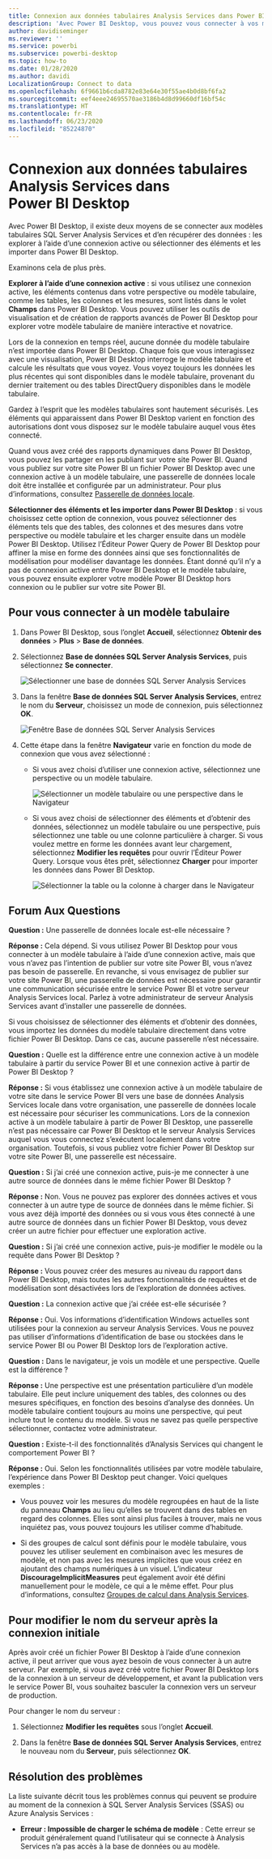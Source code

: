 ```yaml
---
title: Connexion aux données tabulaires Analysis Services dans Power BI Desktop
description: 'Avec Power BI Desktop, vous pouvez vous connecter à vos modèles tabulaires SQL Server Analysis Services et en obtenir les données de deux façons : en utilisant une connexion active ou en sélectionnant les éléments à importer dans Power BI Desktop.'
author: davidiseminger
ms.reviewer: ''
ms.service: powerbi
ms.subservice: powerbi-desktop
ms.topic: how-to
ms.date: 01/28/2020
ms.author: davidi
LocalizationGroup: Connect to data
ms.openlocfilehash: 6f9661b6cda8782e83e64e30f55ae4b0d8bf6fa2
ms.sourcegitcommit: eef4eee24695570ae3186b4d8d99660df16bf54c
ms.translationtype: HT
ms.contentlocale: fr-FR
ms.lasthandoff: 06/23/2020
ms.locfileid: "85224870"
---
```

# <a name="connect-to-analysis-services-tabular-data-in-power-bi-desktop"></a>Connexion aux données tabulaires Analysis Services dans Power BI Desktop
Avec Power BI Desktop, il existe deux moyens de se connecter aux modèles tabulaires SQL Server Analysis Services et d’en récupérer des données : les explorer à l’aide d’une connexion active ou sélectionner des éléments et les importer dans Power BI Desktop.

Examinons cela de plus près.

**Explorer à l’aide d’une connexion active** : si vous utilisez une connexion active, les éléments contenus dans votre perspective ou modèle tabulaire, comme les tables, les colonnes et les mesures, sont listés dans le volet **Champs** dans Power BI Desktop. Vous pouvez utiliser les outils de visualisation et de création de rapports avancés de Power BI Desktop pour explorer votre modèle tabulaire de manière interactive et novatrice.

Lors de la connexion en temps réel, aucune donnée du modèle tabulaire n’est importée dans Power BI Desktop. Chaque fois que vous interagissez avec une visualisation, Power BI Desktop interroge le modèle tabulaire et calcule les résultats que vous voyez. Vous voyez toujours les données les plus récentes qui sont disponibles dans le modèle tabulaire, provenant du dernier traitement ou des tables DirectQuery disponibles dans le modèle tabulaire. 

Gardez à l’esprit que les modèles tabulaires sont hautement sécurisés. Les éléments qui apparaissent dans Power BI Desktop varient en fonction des autorisations dont vous disposez sur le modèle tabulaire auquel vous êtes connecté.

Quand vous avez créé des rapports dynamiques dans Power BI Desktop, vous pouvez les partager en les publiant sur votre site Power BI. Quand vous publiez sur votre site Power BI un fichier Power BI Desktop avec une connexion active à un modèle tabulaire, une passerelle de données locale doit être installée et configurée par un administrateur. Pour plus d’informations, consultez [Passerelle de données locale](service-gateway-onprem.md).

**Sélectionner des éléments et les importer dans Power BI Desktop** : si vous choisissez cette option de connexion, vous pouvez sélectionner des éléments tels que des tables, des colonnes et des mesures dans votre perspective ou modèle tabulaire et les charger ensuite dans un modèle Power BI Desktop. Utilisez l’Éditeur Power Query de Power BI Desktop pour affiner la mise en forme des données ainsi que ses fonctionnalités de modélisation pour modéliser davantage les données. Étant donné qu’il n’y a pas de connexion active entre Power BI Desktop et le modèle tabulaire, vous pouvez ensuite explorer votre modèle Power BI Desktop hors connexion ou le publier sur votre site Power BI.

## <a name="to-connect-to-a-tabular-model"></a>Pour vous connecter à un modèle tabulaire
1. Dans Power BI Desktop, sous l’onglet **Accueil**, sélectionnez **Obtenir des données** > **Plus** > **Base de données**.
   
1. Sélectionnez **Base de données SQL Server Analysis Services**, puis sélectionnez **Se connecter**.
   
   ![Sélectionner une base de données SQL Server Analysis Services](media/desktop-analysis-services-tabular-data/pbid_sqlas_getdata_as.png)
3. Dans la fenêtre **Base de données SQL Server Analysis Services**, entrez le nom du **Serveur**, choisissez un mode de connexion, puis sélectionnez **OK**.
   
   ![Fenêtre Base de données SQL Server Analysis Services](media/desktop-analysis-services-tabular-data/pbid_sqlas_getdata_as_server.png)
4. Cette étape dans la fenêtre **Navigateur** varie en fonction du mode de connexion que vous avez sélectionné :

   - Si vous avez choisi d’utiliser une connexion active, sélectionnez une perspective ou un modèle tabulaire.
  
      ![Sélectionner un modèle tabulaire ou une perspective dans le Navigateur](media/desktop-analysis-services-tabular-data/pbid_sqlas_getdata_as_live.png)
   - Si vous avez choisi de sélectionner des éléments et d’obtenir des données, sélectionnez un modèle tabulaire ou une perspective, puis sélectionnez une table ou une colonne particulière à charger. Si vous voulez mettre en forme les données avant leur chargement, sélectionnez **Modifier les requêtes** pour ouvrir l’Éditeur Power Query. Lorsque vous êtes prêt, sélectionnez **Charger** pour importer les données dans Power BI Desktop.

      ![Sélectionner la table ou la colonne à charger dans le Navigateur](media/desktop-analysis-services-tabular-data/pbid_sqlas_getdata_as_select.png)

## <a name="frequently-asked-questions"></a>Forum Aux Questions
**Question :** Une passerelle de données locale est-elle nécessaire ?

**Réponse :** Cela dépend. Si vous utilisez Power BI Desktop pour vous connecter à un modèle tabulaire à l’aide d’une connexion active, mais que vous n’avez pas l’intention de publier sur votre site Power BI, vous n’avez pas besoin de passerelle. En revanche, si vous envisagez de publier sur votre site Power BI, une passerelle de données est nécessaire pour garantir une communication sécurisée entre le service Power BI et votre serveur Analysis Services local. Parlez à votre administrateur de serveur Analysis Services avant d’installer une passerelle de données.

Si vous choisissez de sélectionner des éléments et d’obtenir des données, vous importez les données du modèle tabulaire directement dans votre fichier Power BI Desktop. Dans ce cas, aucune passerelle n’est nécessaire.

**Question :** Quelle est la différence entre une connexion active à un modèle tabulaire à partir du service Power BI et une connexion active à partir de Power BI Desktop ?

**Réponse :** Si vous établissez une connexion active à un modèle tabulaire de votre site dans le service Power BI vers une base de données Analysis Services locale dans votre organisation, une passerelle de données locale est nécessaire pour sécuriser les communications. Lors de la connexion active à un modèle tabulaire à partir de Power BI Desktop, une passerelle n’est pas nécessaire car Power BI Desktop et le serveur Analysis Services auquel vous vous connectez s’exécutent localement dans votre organisation. Toutefois, si vous publiez votre fichier Power BI Desktop sur votre site Power BI, une passerelle est nécessaire.

**Question :** Si j’ai créé une connexion active, puis-je me connecter à une autre source de données dans le même fichier Power BI Desktop ?

**Réponse :** Non. Vous ne pouvez pas explorer des données actives et vous connecter à un autre type de source de données dans le même fichier. Si vous avez déjà importé des données ou si vous vous êtes connecté à une autre source de données dans un fichier Power BI Desktop, vous devez créer un autre fichier pour effectuer une exploration active.

**Question :** Si j’ai créé une connexion active, puis-je modifier le modèle ou la requête dans Power BI Desktop ?

**Réponse :** Vous pouvez créer des mesures au niveau du rapport dans Power BI Desktop, mais toutes les autres fonctionnalités de requêtes et de modélisation sont désactivées lors de l’exploration de données actives.

**Question :** La connexion active que j’ai créée est-elle sécurisée ?

**Réponse :** Oui. Vos informations d’identification Windows actuelles sont utilisées pour la connexion au serveur Analysis Services. Vous ne pouvez pas utiliser d’informations d’identification de base ou stockées dans le service Power BI ou Power BI Desktop lors de l’exploration active.

**Question :** Dans le navigateur, je vois un modèle et une perspective. Quelle est la différence ?

**Réponse :** Une perspective est une présentation particulière d’un modèle tabulaire. Elle peut inclure uniquement des tables, des colonnes ou des mesures spécifiques, en fonction des besoins d’analyse des données. Un modèle tabulaire contient toujours au moins une perspective, qui peut inclure tout le contenu du modèle. Si vous ne savez pas quelle perspective sélectionner, contactez votre administrateur.

**Question :** Existe-t-il des fonctionnalités d’Analysis Services qui changent le comportement Power BI ?

**Réponse :** Oui. Selon les fonctionnalités utilisées par votre modèle tabulaire, l’expérience dans Power BI Desktop peut changer. Voici quelques exemples :
* Vous pouvez voir les mesures du modèle regroupées en haut de la liste du panneau **Champs** au lieu qu’elles se trouvent dans des tables en regard des colonnes. Elles sont ainsi plus faciles à trouver, mais ne vous inquiétez pas, vous pouvez toujours les utiliser comme d’habitude.

* Si des groupes de calcul sont définis pour le modèle tabulaire, vous pouvez les utiliser seulement en combinaison avec les mesures de modèle, et non pas avec les mesures implicites que vous créez en ajoutant des champs numériques à un visuel. L’indicateur **DiscourageImplicitMeasures** peut également avoir été défini manuellement pour le modèle, ce qui a le même effet. Pour plus d’informations, consultez [Groupes de calcul dans Analysis Services](https://docs.microsoft.com/analysis-services/tabular-models/calculation-groups#benefits).

## <a name="to-change-the-server-name-after-initial-connection"></a>Pour modifier le nom du serveur après la connexion initiale
Après avoir créé un fichier Power BI Desktop à l’aide d’une connexion active, il peut arriver que vous ayez besoin de vous connecter à un autre serveur. Par exemple, si vous avez créé votre fichier Power BI Desktop lors de la connexion à un serveur de développement, et avant la publication vers le service Power BI, vous souhaitez basculer la connexion vers un serveur de production.

Pour changer le nom du serveur :

1. Sélectionnez **Modifier les requêtes** sous l’onglet **Accueil**.

2. Dans la fenêtre **Base de données SQL Server Analysis Services**, entrez le nouveau nom du **Serveur**, puis sélectionnez **OK**.

   
## <a name="troubleshooting"></a>Résolution des problèmes 
La liste suivante décrit tous les problèmes connus qui peuvent se produire au moment de la connexion à SQL Server Analysis Services (SSAS) ou Azure Analysis Services : 

* **Erreur : Impossible de charger le schéma de modèle** : Cette erreur se produit généralement quand l’utilisateur qui se connecte à Analysis Services n’a pas accès à la base de données ou au modèle.

